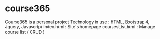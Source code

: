 # course365

Course365 is a personal project
Technology in use : HTML, Bootstrap 4, Jquery, Javascript
index.html : Site's homepage
coursesList.html : Manage course list ( CRUD )
